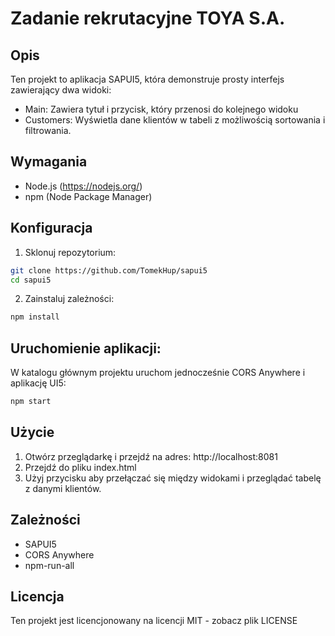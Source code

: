 # Zadanie rekrutacyjne TOYA S.A.
## Opis
Ten projekt to aplikacja SAPUI5, która demonstruje prosty interfejs zawierający dwa widoki:
- Main: Zawiera tytuł i przycisk, który przenosi do kolejnego widoku
- Customers: Wyświetla dane klientów w tabeli z możliwością sortowania i filtrowania.

## Wymagania
- Node.js (https://nodejs.org/)
- npm (Node Package Manager)

## Konfiguracja
1. Sklonuj repozytorium:
```bash
git clone https://github.com/TomekHup/sapui5
cd sapui5
```
2. Zainstaluj zależności:

```bash
npm install
```
## Uruchomienie aplikacji:

W katalogu głównym projektu uruchom jednocześnie CORS Anywhere i aplikację UI5:

```bash
npm start
```
## Użycie
1. Otwórz przeglądarkę i przejdź na adres: http://localhost:8081
2. Przejdź do pliku index.html
3. Użyj przycisku aby przełączać się między widokami i przeglądać tabelę z danymi klientów.

## Zależności
- SAPUI5
- CORS Anywhere
- npm-run-all

## Licencja
Ten projekt jest licencjonowany na licencji MIT - zobacz plik LICENSE